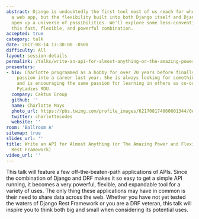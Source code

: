 ```yaml
---
abstract: Django is undoubtedly the first tool most of us reach for when building
  a web app, but the flexibility built into both Django itself and Django Rest Framework
  open up a universe of possibilities. We'll explore some less-conventional uses of
  this fast, flexible, and powerful combination.
accepted: true
category: talk
date: 2017-08-14 17:30:00 -0500
difficulty: All
layout: session-details
permalink: /talks/write-an-api-for-almost-anything-or-the-amazing-power-and-flexibility-of-django-rest-framework/
presenters:
- bio: Charlotte programmed as a hobby for over 20 years before finally turning that
    passion into a career last year. She is always looking for something new to learn,
    and is encouraging the same passion for learning in others as co-organizer of
    PyLadies RDU.
  company: Caktus Group
  github: ''
  name: Charlotte Mays
  photo_url: https://pbs.twimg.com/profile_images/621708174060601344/0A4cHLxa_400x400.jpg
  twitter: charlottecodes
  website: ''
room: 'Ballroom A'
sitemap: true
slides_url: ''
title: Write an API for Almost Anything (or The Amazing Power and Flexibility of Django
  Rest Framework)
video_url: ''
---
```


This talk will feature a few off-the-beaten-path applications of APIs. Since the combination of Django and DRF makes it so easy to get a simple API running, it becomes a very powerful, flexible, and expandable tool for a variety of uses. The only thing these applications may have in common is their need to share data across the web.
Whether you have not yet tested the waters of Django Rest Framework or you are a DRF veteran, this talk will inspire you to think both big and small when considering its potential uses.
